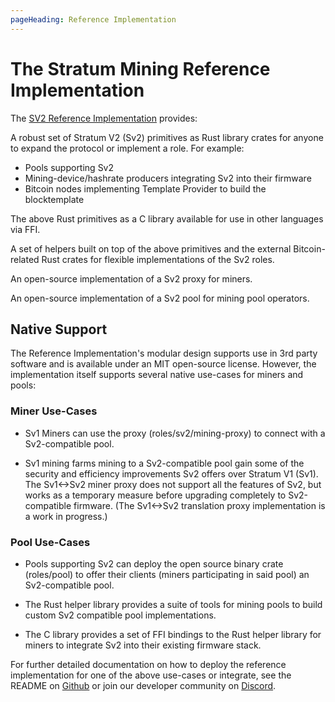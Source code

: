 ```yaml
---
pageHeading: Reference Implementation
---
```


# The Stratum Mining Reference Implementation

The [SV2 Reference Implementation](https://www.github.com/stratum-mining/stratum) provides:

A robust set of Stratum V2 (Sv2) primitives as Rust library crates for anyone to expand the protocol or implement a role.
For example:

- Pools supporting Sv2
- Mining-device/hashrate producers integrating Sv2 into their firmware
- Bitcoin nodes implementing Template Provider to build the blocktemplate

The above Rust primitives as a C library available for use in other languages via FFI.

A set of helpers built on top of the above primitives and the external Bitcoin-related Rust crates for flexible implementations of the Sv2 roles.

An open-source implementation of a Sv2 proxy for miners.

An open-source implementation of a Sv2 pool for mining pool operators.

## Native Support

The Reference Implementation's modular design supports use in 3rd party software and is available under an MIT open-source license. However, the implementation itself supports several native use-cases for miners and pools:

### Miner Use-Cases

- Sv1 Miners can use the proxy (roles/sv2/mining-proxy) to connect with a Sv2-compatible pool.

- Sv1 mining farms mining to a Sv2-compatible pool gain some of the security and efficiency improvements Sv2 offers over Stratum V1 (Sv1). The Sv1<->Sv2 miner proxy does not support all the features of Sv2, but works as a temporary measure before upgrading completely to Sv2-compatible firmware. (The Sv1<->Sv2 translation proxy implementation is a work in progress.)

### Pool Use-Cases

- Pools supporting Sv2 can deploy the open source binary crate (roles/pool) to offer their clients (miners participating in said pool) an Sv2-compatible pool.

- The Rust helper library provides a suite of tools for mining pools to build custom Sv2 compatible pool implementations.

- The C library provides a set of FFI bindings to the Rust helper library for miners to integrate Sv2 into their existing firmware stack.

For further detailed documentation on how to deploy the reference implementation for one of the above use-cases or integrate, see the README on [Github](https://www.github.com/stratum-mining/stratum) or join our developer community on [Discord](https://discord.gg/fsEW23wFYs).

